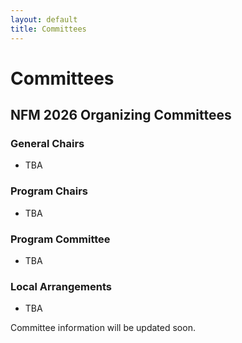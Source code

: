 ```yaml
---
layout: default
title: Committees
---
```


# Committees

## NFM 2026 Organizing Committees

### General Chairs
- TBA

### Program Chairs
- TBA

### Program Committee
- TBA

### Local Arrangements
- TBA

Committee information will be updated soon.
